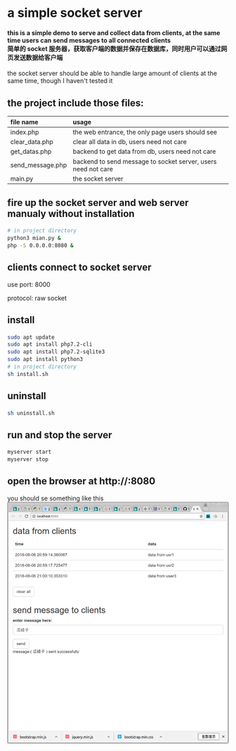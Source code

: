 # a simple socket server 

#### this is a simple demo to serve and collect data from clients, at the same time users can send messages to all connected clients <br>  简单的 socket 服务器，获取客户端的数据并保存在数据库，同时用户可以通过网页发送数据给客户端

the socket server should be able to handle large amount of clients at the same time, though I haven't tested it

## the project include those files:
| file name | usage |
| :-------| :------------|
|index.php | the web entrance, the only page users should see | 
|clear_data.php | clear all data in db, users need not care|
|get_datas.php | backend to get data from db, users need not care|
|send_message.php | backend to send message to socket server, users need not care|
| main.py | the socket server |

## fire up the socket server and web server manualy without installation
```bash
# in project directory
python3 mian.py &
php -S 0.0.0.0:8080 &
```

## clients connect to socket server
use port: 8000

protocol: raw socket

## install 
```bash
sudo apt update
sudo apt install php7.2-cli
sudo apt install php7.2-sqlite3
sudo apt install python3
# in project directory
sh install.sh
```

## uninstall 
```bash
sh uninstall.sh
```

## run and stop the server
```bash
myserver start
myserver stop
```

## open the browser at http://<your ip or url>:8080
you should se something like this
![](./statics/imag1.png)

